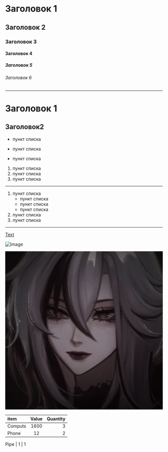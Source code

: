 # Заголовок 1
## Заголовок 2
### Заголовок 3
#### Заголовок 4
##### Заголовок 5
###### Заголовок 6

______

Заголовок 1
=

Заголовок2
-

* пункт списка
- пункт списка
+ пункт списка

1. пункт списка
2. пункт списка
3. пункт списка

---

1. пункт списка
    * пункт списка
    - пункт списка
    + пункт списка
3. пункт списка
4. пункт списка

***

[Text](https://github.com/)

![Image](/images/Kanae🦋.jpeg)

[![Image](/images/bedowalker.jpeg)](https://youtu.be/lOG0JemoTNo?si=JfqRmAVwdH1TbQ8D)

item   | Value | Quantity
:------|:-----:|--------:
Computs|  1600 | 3
Phone  |   12  | 2

Pipe   |    1  | 1
